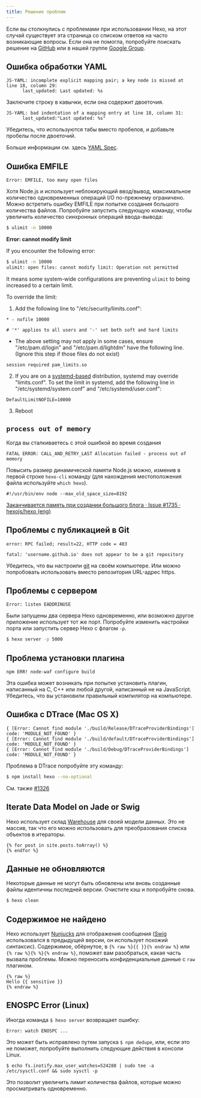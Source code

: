 ```yaml
---
title: Решение проблем
---
```

Если вы столкнулись с проблемами при использовании Hexo, на этот случай существует эта страница со списком ответов на часто возникающие вопросы. Если она не помогла, попробуйте поискать решение на [GitHub](https://github.com/hexojs/hexo/issues) или в нашей группе [Google Group](https://groups.google.com/group/hexo).

## Ошибка обработки YAML

``` plain
JS-YAML: incomplete explicit mapping pair; a key node is missed at line 18, column 29:
      last_updated: Last updated: %s
```

Заключите строку в кавычки, если она содержит двоеточия.

``` plain
JS-YAML: bad indentation of a mapping entry at line 18, column 31:
      last_updated:"Last updated: %s"
```

Убедитесь, что используются табы вместо пробелов, и добавьте пробелы после двоеточий.

Больше информации см. здесь [YAML Spec](http://www.yaml.org/spec/1.2/spec.html).

## Ошибка EMFILE

``` plain
Error: EMFILE, too many open files
```

Хотя Node.js и использует неблокирующий ввод/вывод, максимальное количество одновременных операций I/O по-прежнему ограничено. Можно встретить ошибку EMFILE при попытке создания большого количества файлов. Попробуйте запустить следующую команду, чтобы увеличить количество синхронных операций ввода-вывода:

``` bash
$ ulimit -n 10000
```

**Error: cannot modify limit**

If you encounter the following error:

``` bash
$ ulimit -n 10000
ulimit: open files: cannot modify limit: Operation not permitted
```

It means some system-wide configurations are preventing `ulimit` to being increased to a certain limit.

To override the limit:

1. Add the following line to "/etc/security/limits.conf":

  ```
  * - nofile 10000

  # '*' applies to all users and '-' set both soft and hard limits
  ```

  * The above setting may not apply in some cases, ensure "/etc/pam.d/login" and "/etc/pam.d/lightdm" have the following line. (Ignore this step if those files do not exist)

  ```
  session required pam_limits.so
  ```

2. If you are on a [systemd-based](https://en.wikipedia.org/wiki/Systemd#Adoption) distribution, systemd may override "limits.conf". To set the limit in systemd, add the following line in "/etc/systemd/system.conf" and "/etc/systemd/user.conf":

  ```
  DefaultLimitNOFILE=10000
  ```

3. Reboot

## `process out of memory`

Когда вы сталкиваетесь с этой ошибкой во время создания
```
FATAL ERROR: CALL_AND_RETRY_LAST Allocation failed - process out of memory
```

Повысить размер динамической памяти Node.js можно, изменив в первой строке `hexo-cli` команду (для нахождения местоположения файла используйте `which hexo`).
```
#!/usr/bin/env node --max_old_space_size=8192
```

[Заканчивается память при создании большого блога · Issue #1735 · hexojs/hexo (eng)](https://github.com/hexojs/hexo/issues/1735)

## Проблемы с публикацией в Git

``` plain
error: RPC failed; result=22, HTTP code = 403

fatal: 'username.github.io' does not appear to be a git repository
```

Убедитесь, что вы настроили [git](https://help.github.com/articles/set-up-git/#setting-up-git) на своём компьютере. Или можно попробовать использовать вместо репозитория URL-адрес https.

## Проблемы с сервером


``` plain
Error: listen EADDRINUSE
```

Были запущены два сервера Hexo одновременно, или возможно другое приложение использует тот же порт. Попробуйте изменить настройки порта или запустить сервер Hexo с флагом `-p`.

``` bash
$ hexo server -p 5000
```

## Проблема установки плагина

``` plain
npm ERR! node-waf configure build
```

Эта ошибка может возникать при попытке установить плагин, написанный на C, C++ или любой другой, написанный не на JavaScript. Убедитесь, что вы установили правильный компилятор на компьютере.

## Ошибка с DTrace (Mac OS X)

```plain
{ [Error: Cannot find module './build/Release/DTraceProviderBindings'] code: 'MODULE_NOT_FOUND' }
{ [Error: Cannot find module './build/default/DTraceProviderBindings'] code: 'MODULE_NOT_FOUND' }
{ [Error: Cannot find module './build/Debug/DTraceProviderBindings'] code: 'MODULE_NOT_FOUND' }
```

Проблема в DTrace попробуйте эту команду:
```sh
$ npm install hexo --no-optional
```
См. также [#1326](https://github.com/hexojs/hexo/issues/1326#issuecomment-113871796)

## Iterate Data Model on Jade or Swig

Hexo использует склад [Warehouse] для своей модели данных. Это не массив, так что его можно использовать для преобразования списка объектов в итераторы.

```
{% for post in site.posts.toArray() %}
{% endfor %}
```

## Данные не обновляются

Некоторые данные не могут быть обновлены или вновь созданные файлы идентичны последней версии. Очистите кэш и попробуйте снова.

``` bash
$ hexo clean
```

## Содержимое не найдено

Hexo использует [Nunjucks] для отображения сообщения ([Swig] использовался в предыдущей версии, он использует похожий синтаксис). Содержимое, обёрнутое, в `{% raw %}{{ }}{% endraw %}` или `{% raw %}{% %}{% endraw %}`, поможет вам разобраться, какая часть вызвала проблемы. Можно переносить конфиденциальные данные с `raw` плагином.

``` plain
{% raw %}
Hello {{ sensitive }}
{% endraw %}
```

## ENOSPC Error (Linux)

Иногда команда `$ hexo server` возвращает ошибку:

``` plain
Error: watch ENOSPC ...
```

Это может быть исправлено путем запуска `$ npm dedupe`, или, если это не поможет, попробуйте выполнить следующие действия в консоли Linux.

``` plain
$ echo fs.inotify.max_user_watches=524288 | sudo tee -a /etc/sysctl.conf && sudo sysctl -p
```

Это позволит увеличить лимит количества файлов, которые можно просматривать одновременно.

[Warehouse]: https://github.com/hexojs/warehouse
[Swig]: http://paularmstrong.github.io/swig/
[Nunjucks]: http://mozilla.github.io/nunjucks/
